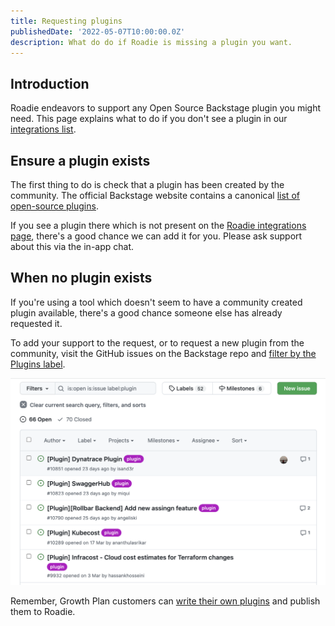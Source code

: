 ```yaml
---
title: Requesting plugins
publishedDate: '2022-05-07T10:00:00.0Z'
description: What do do if Roadie is missing a plugin you want.
---
```


## Introduction

Roadie endeavors to support any Open Source Backstage plugin you might need. This page explains what to do if you don't see a plugin in our [integrations list][roadie-integrations].

## Ensure a plugin exists

The first thing to do is check that a plugin has been created by the community. The official Backstage website contains a canonical [list of open-source plugins][official-list].

If you see a plugin there which is not present on the [Roadie integrations page][roadie-integrations], there's a good chance we can add it for you. Please ask support about this via the in-app chat.

## When no plugin exists

If you're using a tool which doesn't seem to have a community created plugin available, there's a good chance someone else has already requested it.

To add your support to the request, or to request a new plugin from the community, visit the GitHub issues on the Backstage repo and [filter by the Plugins label][filtered-issues].

![a list of GitHub issues where users are requesting plugins for tools they use](./github-issues-list.png)

Remember, Growth Plan customers can [write their own plugins][custom-plugins] and publish them to Roadie.

[roadie-integrations]: /docs/integrations/
[official-list]: https://backstage.io/plugins
[filtered-issues]: https://github.com/backstage/backstage/issues?q=is%3Aopen+is%3Aissue+label%3Aplugin
[custom-plugins]: /docs/custom-plugins/
